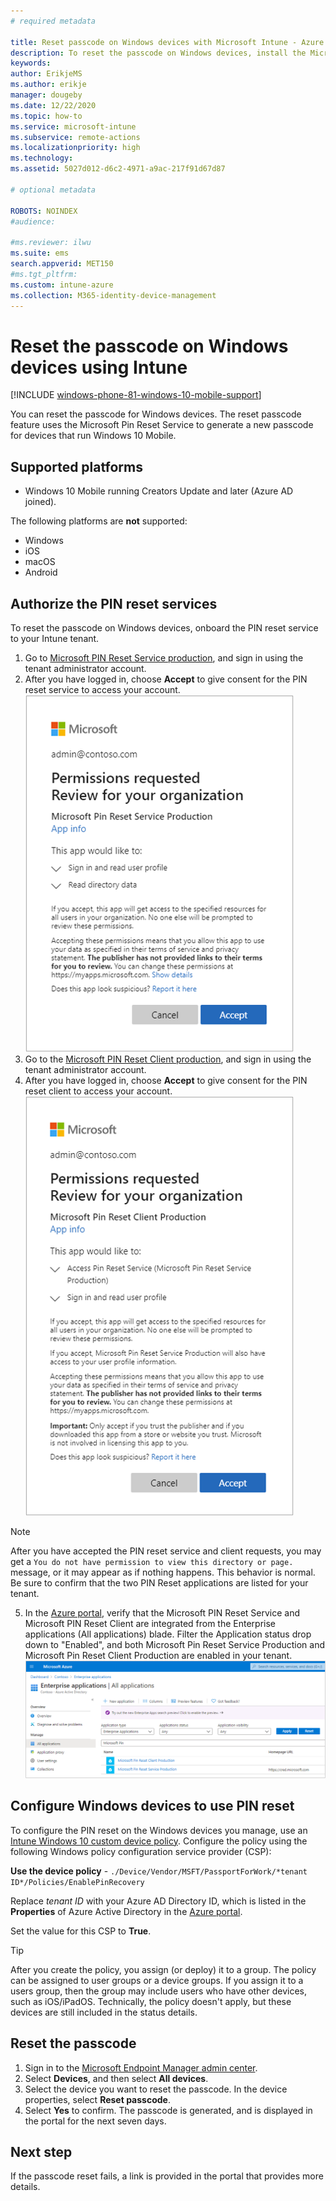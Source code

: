 ```yaml
---
# required metadata

title: Reset passcode on Windows devices with Microsoft Intune - Azure | Microsoft Docs
description: To reset the passcode on Windows devices, install the Microsoft Pin Reset Service and Microsoft Pin Reset Client, create a device policy using your Azure Active Directory Directory ID, and then reset the passcode in the Azure portal using Microsoft Intune.
keywords:
author: ErikjeMS
ms.author: erikje
manager: dougeby
ms.date: 12/22/2020
ms.topic: how-to
ms.service: microsoft-intune
ms.subservice: remote-actions
ms.localizationpriority: high
ms.technology:
ms.assetid: 5027d012-d6c2-4971-a9ac-217f91d67d87

# optional metadata

ROBOTS: NOINDEX
#audience:

#ms.reviewer: ilwu
ms.suite: ems
search.appverid: MET150
#ms.tgt_pltfrm:
ms.custom: intune-azure
ms.collection: M365-identity-device-management
---
```


# Reset the passcode on Windows devices using Intune

[!INCLUDE [windows-phone-81-windows-10-mobile-support](../includes/windows-phone-81-windows-10-mobile-support.md)]

You can reset the passcode for Windows devices. The reset passcode feature uses the Microsoft Pin Reset Service to generate a new passcode for devices that run Windows 10 Mobile. 

## Supported platforms

- Windows 10 Mobile running Creators Update and later (Azure AD joined).

The following platforms are **not** supported:
- Windows
- iOS
- macOS
- Android

## Authorize the PIN reset services

To reset the passcode on Windows devices, onboard the PIN reset service to your Intune tenant.

1. Go to [Microsoft PIN Reset Service production](https://login.windows.net/common/oauth2/authorize?response_type=code&client_id=b8456c59-1230-44c7-a4a2-99b085333e84&resource=https%3A%2F%2Fgraph.windows.net&redirect_uri=https%3A%2F%2Fcred.microsoft.com&state=e9191523-6c2f-4f1d-a4f9-c36f26f89df0&prompt=admin_consent), and sign in using the tenant administrator account.
2. After you have logged in, choose **Accept** to give consent for the PIN reset service to access your account.
  ![Accept the PIN Reset Server request for permissions](./media/device-windows-pin-reset/pin-reset-service-home-screen.png)
3. Go to the [Microsoft PIN Reset Client production](https://login.windows.net/common/oauth2/authorize?response_type=code&client_id=9115dd05-fad5-4f9c-acc7-305d08b1b04e&resource=https%3A%2F%2Fcred.microsoft.com%2F&redirect_uri=ms-appx-web%3A%2F%2FMicrosoft.AAD.BrokerPlugin%2F9115dd05-fad5-4f9c-acc7-305d08b1b04e&state=6765f8c5-f4a7-4029-b667-46a6776ad611&prompt=admin_consent), and sign in using the tenant administrator account.
4. After you have logged in, choose **Accept** to give consent for the PIN reset client to access your account.
  ![Accept the PIN Reset Client request for permissions](./media/device-windows-pin-reset/pin-reset-client-home-screen.png)
> [!NOTE]
> After you have accepted the PIN reset service and client requests, you may get a `You do not have permission to view this directory or page.` message, or it may appear as if nothing happens. This behavior is normal. Be sure to confirm that the two PIN Reset applications are listed for your tenant.
5. In the [Azure portal](https://portal.azure.com), verify that the Microsoft PIN Reset Service and Microsoft PIN Reset Client are integrated from the Enterprise applications (All applications) blade. Filter the Application status drop down to "Enabled", and both Microsoft Pin Reset Service Production and Microsoft Pin Reset Client Production are enabled in your tenant.
  ![PIN reset service permissions page](./media/device-windows-pin-reset/pin-reset-service-application.png)

## Configure Windows devices to use PIN reset

To configure the PIN reset on the Windows devices you manage, use an [Intune Windows 10 custom device policy](../configuration/custom-settings-windows-10.md). Configure the policy using the following Windows policy configuration service provider (CSP):

**Use the device policy** - `./Device/Vendor/MSFT/PassportForWork/*tenant ID*/Policies/EnablePinRecovery`

Replace *tenant ID* with your Azure AD Directory ID, which is listed in the **Properties** of Azure Active Directory in the [Azure portal](https://portal.azure.com).

Set the value for this CSP to **True**.

> [!TIP]
> After you create the policy, you assign (or deploy) it to a group. The policy can be assigned to user groups or a device groups. If you assign it to a users group, then the group may include users who have other devices, such as iOS/iPadOS. Technically, the policy doesn't apply, but these devices are still included in the status details.

## Reset the passcode

1. Sign in to the [Microsoft Endpoint Manager admin center](https://go.microsoft.com/fwlink/?linkid=2109431). 
2. Select **Devices**, and then select **All devices**.
3. Select the device you want to reset the passcode. In the device properties, select **Reset passcode**.
4. Select **Yes** to confirm. The passcode is generated, and is displayed in the portal for the next seven days.

## Next step

If the passcode reset fails, a link is provided in the portal that provides more details.
